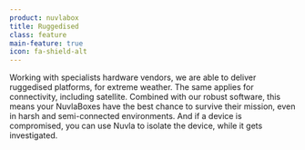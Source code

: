 ```yaml
---
product: nuvlabox
title: Ruggedised
class: feature
main-feature: true
icon: fa-shield-alt
---
```


Working with specialists hardware vendors, we are able to deliver ruggedised platforms, for extreme weather. The same applies for connectivity, including satellite. Combined with our robust software, this means your NuvlaBoxes have the best chance to survive their mission, even in harsh and semi-connected environments. And if a device is compromised, you can use Nuvla to isolate the device, while it gets investigated.
